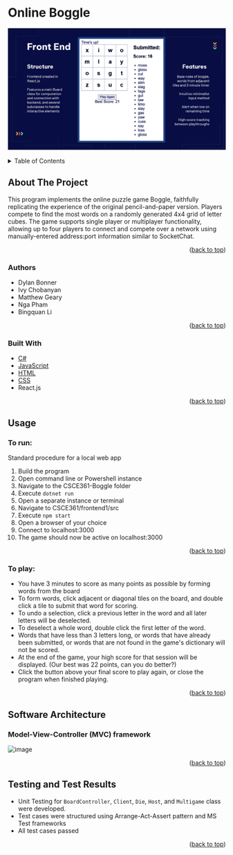 # Online Boggle
![](frontEnd.png)

<!-- TABLE OF CONTENTS -->
<details>
  <summary>Table of Contents</summary>
  <ol>
    <li>
      <a href="#about-the-project">About The Project</a>
      <ul>
        <li><a href="#authors">Authors</a></li>
        <li><a href="#built-with">Built With</a></li>
      </ul>
    </li>
    <li><a href="#usage">Usage</a>
       <ul>
        <li><a href="#to-run">To run</a></li>
         <li><a href="#to-play">To play</a></li>
      </ul>
    </li>
    <li><a href="#software-architecture">Software Architecture</a></li>
    <li><a href="#testing-and-test-results">Testing</a></li>
  </ol>
</details>

## About The Project
This program implements the online puzzle game Boggle, faithfully replicating the experience of the original pencil-and-paper version. Players compete to find the most words on a randomly generated 4x4 grid of letter cubes. The game supports single player or multiplayer functionality, allowing up to four players to connect and compete over a network using manually-entered address:port information similar to SocketChat.
<p align="right">(<a href="#readme-top">back to top</a>)</p>

### Authors
*   Dylan Bonner
*   Ivy Chobanyan
*   Matthew Geary
*   Nga Pham
*   Bingquan Li
<p align="right">(<a href="#readme-top">back to top</a>)</p>
  
### Built With
* [C#](https://learn.microsoft.com/en-us/dotnet/csharp/)
* [JavaScript](https://www.javascript.com/)
* [HTML](https://developer.mozilla.org/en-US/docs/Web/HTML)
* [CSS](https://developer.mozilla.org/en-US/docs/Web/CSS)
* React.js
<p align="right">(<a href="#readme-top">back to top</a>)</p>

## Usage
### To run:
Standard procedure for a local web app
  1. Build the program
  2. Open command line or Powershell instance
  3. Navigate to the CSCE361-Boggle folder
  4. Execute `dotnet run`
  5. Open a separate instance or terminal
  6. Navigate to CSCE361/frontend1/src
  7. Execute `npm start`
  8. Open a browser of your choice
  9. Connect to localhost:3000
  10. The game should now be active on localhost:3000
<p align="right">(<a href="#readme-top">back to top</a>)</p>

### To play:
- You have 3 minutes to score as many points as possible by forming words from the board
- To form words, click adjacent or diagonal tiles on the board, and double click a tile to submit that word for scoring.
- To undo a selection, click a previous letter in the word and all later letters will be deselected.
- To deselect a whole word, double click the first letter of the word.
- Words that have less than 3 letters long, or words that have already been submitted, or words that are not found in the game's dictionary will not be scored.
- At the end of the game, your high score for that session will be displayed. (Our best was 22 points, can you do better?)
- Click the button above your final score to play again, or close the program when finished playing.
<p align="right">(<a href="#readme-top">back to top</a>)</p>

## Software Architecture
### Model-View-Controller (MVC) framework
![image](https://github.com/user-attachments/assets/67797ba9-9b16-4528-b431-923599f4efbd)
<p align="right">(<a href="#readme-top">back to top</a>)</p>

## Testing and Test Results
* Unit Testing for ```BoardController```, ```Client```, ```Die```, ```Host```, and ```Multigame``` class were developed.
* Test cases were structured using Arrange-Act-Assert pattern and MS Test frameworks
* All test cases passed
<p align="right">(<a href="#readme-top">back to top</a>)</p>

